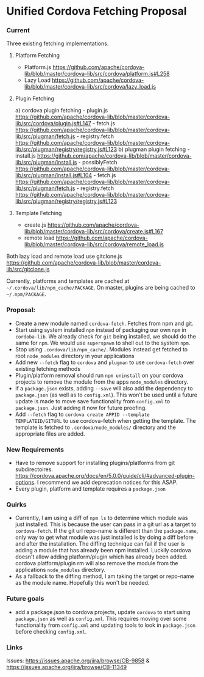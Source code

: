 # Unified Cordova Fetching Proposal

### Current

Three existing fetching implementations.

1. Platform Fetching 
    - Platform.js https://github.com/apache/cordova-lib/blob/master/cordova-lib/src/cordova/platform.js#L258
    - Lazy Load https://github.com/apache/cordova-lib/blob/master/cordova-lib/src/cordova/lazy_load.js

2. Plugin Fetching

    a) cordova plugin fetching
        - plugin.js https://github.com/apache/cordova-lib/blob/master/cordova-lib/src/cordova/plugin.js#L147
        - fetch.js https://github.com/apache/cordova-lib/blob/master/cordova-lib/src/plugman/fetch.js
        - registry.fetch https://github.com/apache/cordova-lib/blob/master/cordova-lib/src/plugman/registry/registry.js#L123
    b) plugman plugin fetching
        - install.js https://github.com/apache/cordova-lib/blob/master/cordova-lib/src/plugman/install.js
        - possiblyFetch https://github.com/apache/cordova-lib/blob/master/cordova-lib/src/plugman/install.js#L104
        - fetch.js https://github.com/apache/cordova-lib/blob/master/cordova-lib/src/plugman/fetch.js
        - registry.fetch https://github.com/apache/cordova-lib/blob/master/cordova-lib/src/plugman/registry/registry.js#L123

3. Template Fetching
    - create.js https://github.com/apache/cordova-lib/blob/master/cordova-lib/src/cordova/create.js#L167
    - remote load https://github.com/apache/cordova-lib/blob/master/cordova-lib/src/cordova/remote_load.js

Both lazy load and remote load use gitclone.js https://github.com/apache/cordova-lib/blob/master/cordova-lib/src/gitclone.js

Currently, platforms and templates are cached at `~/.cordova/lib/npm_cache/PACKAGE`. On master, plugins are being cached to `~/.npm/PACKAGE`.

### Proposal:

* Create a new module named `cordova-fetch`. Fetches from npm and git. 
* Start using system installed `npm` instead of packaging our own `npm` in `cordoba-lib`. We already check for `git` being installed, we should do the same for `npm`. We would use  `superspawn` to shell out to the system `npm`.
* Stop using `.cordova/lib/npm_cache/`. Modules instead get fetched to root `node_modules` directory in your applications
* Add new `--fetch` flag to `cordova` and `plugman` to use `cordova-fetch` over existing fetching methods
* Plugin/platform removal should run `npm uninstall` on your cordova projects to remove the module from the apps `node_modules` directory.
* if a `package.json` exists, adding `--save` will also add the dependency to `package.json` (as well as to `config.xml`). This won't be used until a future update is made to move save functionality from `config.xml` to `package.json`. Just adding it now for future proofing.
* Add `--fetch` flag to `cordova create APPID --template TEMPLATEID/GITURL` to use cordova-fetch when getting the template. The template is fetched to `.cordova/node_modules/` directory and the appropriate files are added. 

### New Requirements

* Have to remove support for installing plugins/platforms from git subdirectoires. https://cordova.apache.org/docs/en/5.0.0/guide/cli/#advanced-plugin-options. I recommend we add deprecation notices for this ASAP.
* Every plugin, platform and template requires a `package.json`

### Quirks

* Currently, I am using a diff of `npm ls` to determine which module was just installed. This is because the user can pass in a git url as a target to `cordova-fetch`. If the git url repo-name is different than the `package.name`, only way to get what module was just installed is by doing a diff before and after the installation. The diffing technique can fail if the user is adding a module that has already been npm installed. Luckily cordova doesn't allow adding platform/plugin which has already been added. cordova platform/plugin rm will also remove the module from the applications `node_modules` directory.
* As a fallback to the diffing method, I am taking the target or repo-name as the module name. Hopefully this won't be needed.

### Future goals

* add a package.json to cordova projects, update `cordova` to start using `package.json` as well as `config.xml`. This requires moving over some functionality from `config.xml` and updating tools to look in `package.json` before checking `config.xml`.

### Links
Issues: https://issues.apache.org/jira/browse/CB-9858 & https://issues.apache.org/jira/browse/CB-11349


